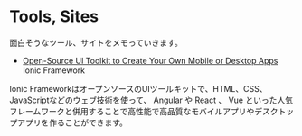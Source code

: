 # Tools, Sites

面白そうなツール、サイトをメモっていきます。

* [Open-Source UI Toolkit to Create Your Own Mobile or Desktop Apps](https://ionicframework.com/jp/docs/) Ionic Framework

Ionic FrameworkはオープンソースのUIツールキットで、HTML、CSS、JavaScriptなどのウェブ技術を使って、 Angular や React 、 Vue といった人気フレームワークと併用することで高性能で高品質なモバイルアプリやデスクトップアプリを作ることができます。